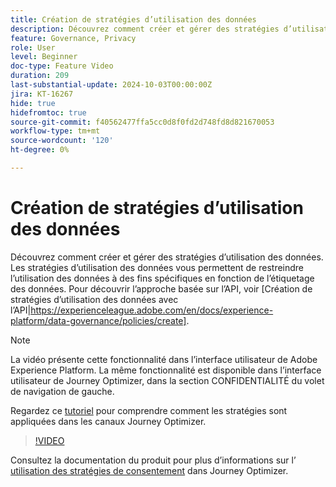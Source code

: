 ```yaml
---
title: Création de stratégies d’utilisation des données
description: Découvrez comment créer et gérer des stratégies d’utilisation des données.
feature: Governance, Privacy
role: User
level: Beginner
doc-type: Feature Video
duration: 209
last-substantial-update: 2024-10-03T00:00:00Z
jira: KT-16267
hide: true
hidefromtoc: true
source-git-commit: f40562477ffa5cc0d8f0fd2d748fd8d821670053
workflow-type: tm+mt
source-wordcount: '120'
ht-degree: 0%

---
```



# Création de stratégies d’utilisation des données

Découvrez comment créer et gérer des stratégies d’utilisation des données. Les stratégies d’utilisation des données vous permettent de restreindre l’utilisation des données à des fins spécifiques en fonction de l’étiquetage des données. Pour découvrir l’approche basée sur l’API, voir [Création de stratégies d’utilisation des données avec l’API|https://experienceleague.adobe.com/en/docs/experience-platform/data-governance/policies/create].

>[!NOTE]
>
>La vidéo présente cette fonctionnalité dans l’interface utilisateur de Adobe Experience Platform. La même fonctionnalité est disponible dans l’interface utilisateur de Journey Optimizer, dans la section CONFIDENTIALITÉ du volet de navigation de gauche.
>
>Regardez ce [tutoriel](/help/privacy/enforce-data-usage-policies-in-journey-optimizer-channels.md) pour comprendre comment les stratégies sont appliquées dans les canaux Journey Optimizer.

>[!VIDEO](https://video.tv.adobe.com/v/32977/?learn=on)

Consultez la documentation du produit pour plus d’informations sur l’ [utilisation des stratégies de consentement](https://experienceleague.adobe.com/en/docs/journey-optimizer/using/privacy/consent/consent-restricted) dans Journey Optimizer.

